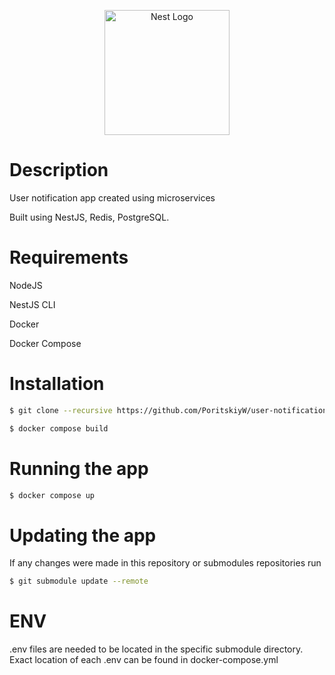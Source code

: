 <p align="center">
  <a href="http://nestjs.com/" target="blank"><img src="https://nestjs.com/img/logo-small.svg" width="200" alt="Nest Logo" /></a>
</p>

# Description

User notification app created using microservices

Built using NestJS, Redis, PostgreSQL.

# Requirements

NodeJS

NestJS CLI

Docker

Docker Compose

# Installation

```bash
$ git clone --recursive https://github.com/PoritskiyW/user-notification-app.git

$ docker compose build
```

# Running the app

```bash
$ docker compose up
```
# Updating the app

If any changes were made in this repository or submodules repositories run

```bash
$ git submodule update --remote
```

# ENV

.env files are needed to be located in the specific submodule directory.
Exact location of each .env can be found in docker-compose.yml
